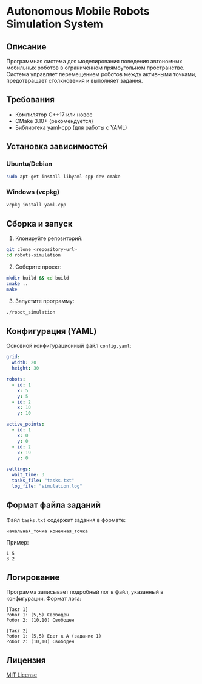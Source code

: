 # Autonomous Mobile Robots Simulation System

## Описание

Программная система для моделирования поведения автономных мобильных роботов в ограниченном прямоугольном пространстве. Система управляет перемещением роботов между активными точками, предотвращает столкновения и выполняет задания.

## Требования

- Компилятор C++17 или новее
- CMake 3.10+ (рекомендуется)
- Библиотека yaml-cpp (для работы с YAML)

## Установка зависимостей

### Ubuntu/Debian
```bash
sudo apt-get install libyaml-cpp-dev cmake
```

### Windows (vcpkg)
```bash
vcpkg install yaml-cpp
```

## Сборка и запуск

1. Клонируйте репозиторий:
```bash
git clone <repository-url>
cd robots-simulation
```

2. Соберите проект:
```bash
mkdir build && cd build
cmake ..
make
```

3. Запустите программу:
```bash
./robot_simulation
```

## Конфигурация (YAML)

Основной конфигурационный файл `config.yaml`:

```yaml
grid:
  width: 20
  height: 30

robots:
  - id: 1
    x: 5
    y: 5
  - id: 2
    x: 10
    y: 10

active_points:
  - id: 1
    x: 0
    y: 0
  - id: 2
    x: 19
    y: 0

settings:
  wait_time: 3
  tasks_file: "tasks.txt"
  log_file: "simulation.log"
```

## Формат файла заданий

Файл `tasks.txt` содержит задания в формате:
```
начальная_точка конечная_точка
```

Пример:
```
1 5
3 2
```

## Логирование

Программа записывает подробный лог в файл, указанный в конфигурации. Формат лога:
```
[Такт 1]
Робот 1: (5,5) Свободен
Робот 2: (10,10) Свободен

[Такт 2]
Робот 1: (5,5) Едет к А (задание 1)
Робот 2: (10,10) Свободен
```


## Лицензия

[MIT License](LICENSE)
